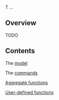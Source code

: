 T ...

## Overview

TODO

## Contents

The [model](model.md)

The [commands](commands.md)

[Aggregate functions](aggregates.md)

[User-defined functions](udf.md)

